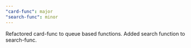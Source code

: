 ```yaml
---
"card-func": major
"search-func": minor
---
```


Refactored card-func to queue based functions.
Added search function to search-func.
